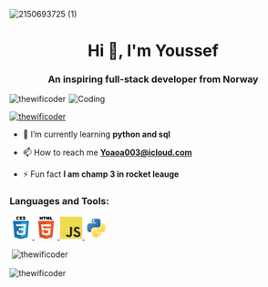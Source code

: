 ![2150693725 (1)](https://github.com/user-attachments/assets/dfd8ab3d-f123-4519-91ad-12f090715197)

<h1 align="center">Hi 👋, I'm Youssef</h1>
<h3 align="center">An inspiring full-stack developer from Norway</h3>
<img align="right" alt="Coding" width="400" src="https://t3.ftcdn.net/jpg/06/01/17/18/360_F_601171862_l7yZ0wujj8o2SowiKTUsfLEEx8KunYNd.jpg">

<p align="left"> <img src="https://komarev.com/ghpvc/?username=thewificoder&label=Views&color=b40e0e&style=flat" alt="thewificoder" /> </p>

<p align="left"> <a href="https://github.com/ryo-ma/github-profile-trophy"><img src="https://github-profile-trophy.vercel.app/?username=thewificoder" alt="thewificoder" /></a> </p>

- 🌱 I’m currently learning **python and sql**

- 📫 How to reach me **Yoaoa003@icloud.com**

- ⚡ Fun fact **I am champ 3 in rocket leauge**



<h3 align="left">Languages and Tools:</h3>
<p align="left"> <a href="https://www.w3schools.com/css/" target="_blank" rel="noreferrer"> <img src="https://raw.githubusercontent.com/devicons/devicon/master/icons/css3/css3-original-wordmark.svg" alt="css3" width="40" height="40"/> </a> <a href="https://www.w3.org/html/" target="_blank" rel="noreferrer"> <img src="https://raw.githubusercontent.com/devicons/devicon/master/icons/html5/html5-original-wordmark.svg" alt="html5" width="40" height="40"/> </a> <a href="https://developer.mozilla.org/en-US/docs/Web/JavaScript" target="_blank" rel="noreferrer"> <img src="https://raw.githubusercontent.com/devicons/devicon/master/icons/javascript/javascript-original.svg" alt="javascript" width="40" height="40"/> </a> <a href="https://www.python.org" target="_blank" rel="noreferrer"> <img src="https://raw.githubusercontent.com/devicons/devicon/master/icons/python/python-original.svg" alt="python" width="40" height="40"/> </a> </p>

<p>&nbsp;<img align="center" src="https://github-readme-stats.vercel.app/api?username=thewificoder&show_icons=true&theme=dark&locale=en" alt="thewificoder" /></p>

<p><img align="center" src="https://github-readme-streak-stats.herokuapp.com/?user=thewificoder&theme=dark" alt="thewificoder" /></p>
